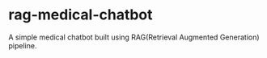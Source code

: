 # rag-medical-chatbot
A simple medical chatbot built using RAG(Retrieval Augmented Generation) pipeline.
